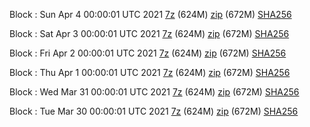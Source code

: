 Block : Sun Apr  4 00:00:01 UTC 2021 [7z](https://transfer.sh/Ogat4/bootstrap.dat.20210404.7z) (624M) [zip](https://transfer.sh/Nqgl5/bootstrap.dat.20210404.zip) (672M) [SHA256](https://transfer.sh/GKE0v/sha256.txt)

Block : Sat Apr  3 00:00:01 UTC 2021 [7z](https://transfer.sh/R2GlP/bootstrap.dat.20210403.7z) (624M) [zip](https://transfer.sh/MnpDn/bootstrap.dat.20210403.zip) (672M) [SHA256](https://transfer.sh/jk8GK/sha256.txt)

Block : Fri Apr  2 00:00:01 UTC 2021 [7z](https://transfer.sh/14c2Qb/bootstrap.dat.20210402.7z) (624M) [zip](https://transfer.sh/15WXvx/bootstrap.dat.20210402.zip) (672M) [SHA256](https://transfer.sh/muKAs/sha256.txt)

Block : Thu Apr  1 00:00:01 UTC 2021 [7z](https://transfer.sh/SEh0E/bootstrap.dat.20210401.7z) (624M) [zip](https://transfer.sh/4clMp/bootstrap.dat.20210401.zip) (672M) [SHA256](https://transfer.sh/mV93k/sha256.txt)

Block : Wed Mar 31 00:00:01 UTC 2021 [7z](https://transfer.sh/jW6xr/bootstrap.dat.20210331.7z) (624M) [zip](https://transfer.sh/4OanI/bootstrap.dat.20210331.zip) (672M) [SHA256](https://transfer.sh/dQYgh/sha256.txt)

Block : Tue Mar 30 00:00:01 UTC 2021 [7z](https://transfer.sh/sIl7y/bootstrap.dat.20210330.7z) (624M) [zip](https://transfer.sh/rHc17/bootstrap.dat.20210330.zip) (672M) [SHA256](https://transfer.sh/LLriF/sha256.txt)
